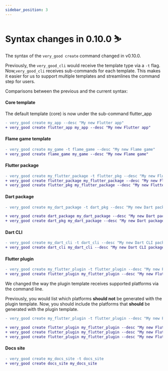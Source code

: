```yaml
---
sidebar_position: 3
---
```


# Syntax changes in 0.10.0 ⛷️

The syntax of the `very_good create` command changed in v0.10.0.

Previously, the `very_good_cli` would receive the template type via a `-t` flag. Now,`very_good_cli` receives sub-commands for each template. This makes it easier for us to support multiple templates and streamlines the command step for users.

Comparisons between the previous and the current syntax:

#### Core template

The default template (core) is now under the sub-command flutter_app

```diff
- very_good create my_app --desc "My new Flutter app"
+ very_good create flutter_app my_app --desc "My new Flutter app"
```

#### Flame game template

```diff
- very_good create my_game -t flame_game --desc "My new Flame game"
+ very_good create flame_game my_game --desc "My new Flame game"
```

#### Flutter package

```diff
- very_good create my_flutter_package -t flutter_pkg --desc "My new Flutter package"
+ very_good create flutter_package my_flutter_package --desc "My new Flutter package"
+ very_good create flutter_pkg my_flutter_package --desc "My new Flutter package"
```

#### Dart package

```diff
- very_good create my_dart_package -t dart_pkg --desc "My new Dart package"

+ very_good create dart_package my_dart_package --desc "My new Dart package"
+ very_good create dart_pkg my_dart_package --desc "My new Dart package"
```

#### Dart CLI

```diff
- very_good create my_dart_cli -t dart_cli --desc "My new Dart CLI package"
+ very_good create dart_cli my_dart_cli --desc "My new Dart CLI package"
```

#### Flutter plugin

```diff
- very_good create my_flutter_plugin -t flutter_plugin --desc "My new Flutter plugin"
+ very_good create flutter_plugin my_flutter_plugin --desc "My new Flutter plugin"
```

We changed the way the plugin template receives supported platforms via the command line.

Previously, you would list which platforms **should not** be generated with the plugin template. Now, you should include the platforms that **should** be generated with the plugin template.

```diff
- very_good create my_flutter_plugin -t flutter_plugin --desc "My new Flutter plugin" --windows false --macos false --linux false

+ very_good create flutter_plugin my_flutter_plugin --desc "My new Flutter plugin" --platforms android,ios,web
+ very_good create flutter_plugin my_flutter_plugin --desc "My new Flutter plugin" --platforms=android,ios,web
+ very_good create flutter_plugin my_flutter_plugin --desc "My new Flutter plugin" --platforms android --platforms ios --platforms web
```

#### Docs site

```diff
- very_good create my_docs_site -t docs_site
+ very_good create docs_site my_docs_site
```
